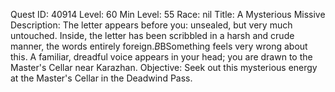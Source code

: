 Quest ID: 40914
Level: 60
Min Level: 55
Race: nil
Title: A Mysterious Missive
Description: The letter appears before you: unsealed, but very much untouched. Inside, the letter has been scribbled in a harsh and crude manner, the words entirely foreign.$B$BSomething feels very wrong about this. A familiar, dreadful voice appears in your head; you are drawn to the Master's Cellar near Karazhan.
Objective: Seek out this mysterious energy at the Master's Cellar in the Deadwind Pass.
